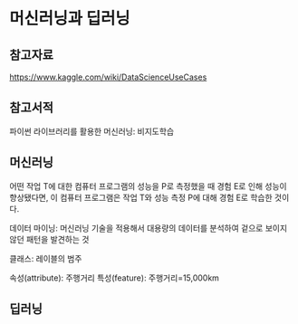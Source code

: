 # 머신러닝과 딥러닝

## 참고자료

https://www.kaggle.com/wiki/DataScienceUseCases

## 참고서적

파이썬 라이브러리를 활용한 머신러닝: 비지도학습

## 머신러닝

어떤 작업 T에 대한 컴퓨터 프로그램의 성능을 P로 측정했을 때 경험 E로 인해 성능이 향상됐다면, 이 컴퓨터 프로그램은 작업 T와 성능 측정 P에 대해 경험 E로 학습한 것이다.

데이터 마이닝: 머신러닝 기술을 적용해서 대용량의 데이터를 분석하여 겉으로 보이지 않던 패턴을 발견하는 것

클래스: 레이블의 범주

속성(attribute): 주행거리
특성(feature): 주행거리=15,000km



## 딥러닝
